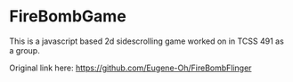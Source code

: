 # FireBombGame 
This is a javascript based 2d sidescrolling game worked on in TCSS 491 as a group.

Original link here: 
https://github.com/Eugene-Oh/FireBombFlinger
